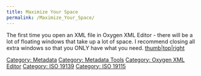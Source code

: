 ```yaml
---
title: Maximize Your Space
permalink: /Maximize_Your_Space/
---
```


The first time you open an XML file in Oxygen XML Editor - there will be a lot of floating windows that take up a lot of space. I recommend closing all extra windows so that you ONLY have what you need. [thumb|top|right](/Image:MaximizeScreenSpace.png "wikilink")

[Category: Metadata](/Category:_Metadata "wikilink") [Category: Metadata Tools](/Category:_Metadata_Tools "wikilink") [Category: Oxygen XML Editor](/Category:_Oxygen_XML_Editor "wikilink") [Category: ISO 19139](/Category:_ISO_19139 "wikilink") [Category: ISO 19115](/Category:_ISO_19115 "wikilink")